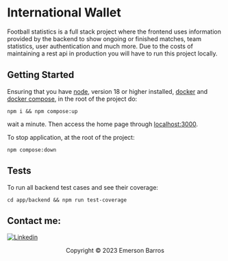 # International Wallet

Football statistics is a full stack project where the frontend uses information provided by the backend to show ongoing or finished matches, team statistics, user authentication and much more.
Due to the costs of maintaining a rest api in production you will have to run this project locally.


## Getting Started

Ensuring that you have [node](https://github.com/nodejs/node), version 18 or higher installed, [docker](https://www.docker.com/) and [docker compose](https://github.com/docker/compose), in the root of the project do:

``` shell
npm i && npm compose:up
```

wait a minute. Then access the home page through [localhost:3000](localhost:3000).

To stop application, at the root of the project:

``` shell
npm compose:down
```


## Tests

To run all backend test cases and see their coverage:

```shell
cd app/backend && npm run test-coverage
```


## Contact me:

[![Linkedin](https://img.shields.io/badge/LinkedIn-0077B5?style=for-the-badge&logo=linkedin&logoColor=white)](https://www.linkedin.com/in/emersonfbarros/)

<p align="center">Copyright © 2023 Emerson Barros</p>

